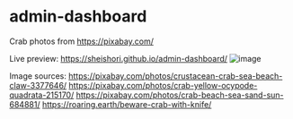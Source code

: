 # admin-dashboard

Crab photos from https://pixabay.com/

Live preview: https://sheishori.github.io/admin-dashboard/
![image](https://user-images.githubusercontent.com/92861357/187669499-37052821-2fb3-4efa-9647-32b3a5df3123.png)


Image sources:
https://pixabay.com/photos/crustacean-crab-sea-beach-claw-3377646/
https://pixabay.com/photos/crab-yellow-ocypode-quadrata-215170/
https://pixabay.com/photos/crab-beach-sea-sand-sun-684881/
https://roaring.earth/beware-crab-with-knife/

